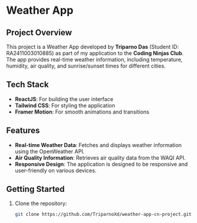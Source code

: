 # Weather App

## Project Overview

This project is a Weather App developed by **Triparno Das** (Student ID: RA2411003010885) as part of my application to the **Coding Ninjas Club**. The app provides real-time weather information, including temperature, humidity, air quality, and sunrise/sunset times for different cities.

## Tech Stack

- **ReactJS**: For building the user interface
- **Tailwind CSS**: For styling the application
- **Framer Motion**: For smooth animations and transitions

## Features

- **Real-time Weather Data**: Fetches and displays weather information using the OpenWeather API.
- **Air Quality Information**: Retrieves air quality data from the WAQI API.
- **Responsive Design**: The application is designed to be responsive and user-friendly on various devices.

## Getting Started

1. Clone the repository:
   ```bash
   git clone https://github.com/TriparnoXd/weather-app-cn-project.git
